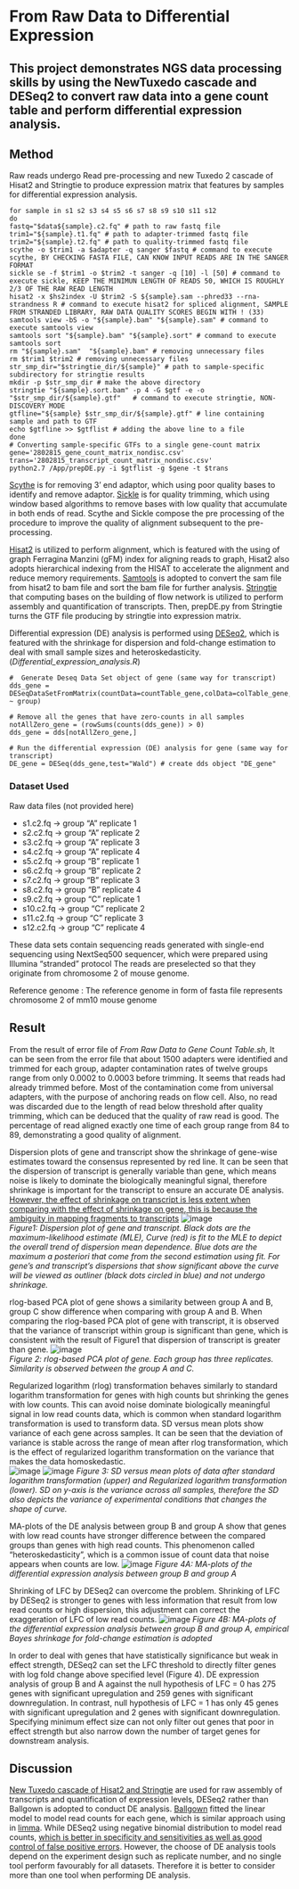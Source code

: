 # From Raw Data to Differential Expression
## This project demonstrates NGS data processing skills by using the NewTuxedo cascade and DESeq2 to convert raw data into a gene count table and perform differential expression analysis.

## Method
Raw reads undergo Read pre-processing and new Tuxedo 2 cascade of Hisat2 and Stringtie to produce expression matrix that features by samples for differential expression analysis.
```
for sample in s1 s2 s3 s4 s5 s6 s7 s8 s9 s10 s11 s12
do
fastq="$data${sample}.c2.fq" # path to raw fastq file
trim1="${sample}.t1.fq" # path to adapter-trimmed fastq file
trim2="${sample}.t2.fq" # path to quality-trimmed fastq file
scythe -o $trim1 -a $adapter -q sanger $fastq # command to execute scythe, BY CHECKING FASTA FILE, CAN KNOW INPUT READS ARE IN THE SANGER FORMAT
sickle se -f $trim1 -o $trim2 -t sanger -q [10] -l [50] # command to execute sickle, KEEP THE MINIMUN LENGTH OF READS 50, WHICH IS ROUGHLY 2/3 OF THE RAW READ LENGTH
hisat2 -x $hs2index -U $trim2 -S ${sample}.sam --phred33 --rna-strandness R # command to execute hisat2 for spliced alignment, SAMPLE FROM STRANDED LIBRARY, RAW DATA QUALITY SCORES BEGIN WITH ! (33)
samtools view -bS -o "${sample}.bam" "${sample}.sam" # command to execute samtools view
samtools sort "${sample}.bam" "${sample}.sort" # command to execute samtools sort
rm "${sample}.sam"  "${sample}.bam" # removing unnecessary files
rm $trim1 $trim2 # removing unnecessary files
str_smp_dir="$stringtie_dir/${sample}" # path to sample-specific subdirectory for stringtie results
mkdir -p $str_smp_dir # make the above directory
stringtie "${sample}.sort.bam" -p 4 -G $gtf -e -o "$str_smp_dir/${sample}.gtf"   # command to execute stringtie, NON-DISCOVERY MODE
gtfline="${sample} $str_smp_dir/${sample}.gtf" # line containing sample and path to GTF
echo $gtfline >> $gtflist # adding the above line to a file
done
# Converting sample-specific GTFs to a single gene-count matrix
gene='2802815_gene_count_matrix_nondisc.csv'
trans='2802815_transcript_count_matrix_nondisc.csv'
python2.7 /App/prepDE.py -i $gtflist -g $gene -t $trans
```

[Scythe](https://github.com/vsbuffalo/scythe) is for removing 3’ end adaptor, which using poor quality bases to identify and remove adaptor. 
[Sickle](https://github.com/najoshi/sickle) is for quality trimming, which using window based algorithms to remove bases with low quality that accumulate in both ends of read. 
Scythe and Sickle compose the pre processing of the procedure to improve the quality of alignment subsequent to the pre-processing. 

[Hisat2](https://doi.org/10.1038/s41587-019-0201-4) is utilized to perform alignment, which is featured with the using of graph Ferragina Manzini (gFM) index for aligning reads to graph, 
Hisat2 also adopts hierarchical indexing from the HISAT to accelerate the alignment and reduce memory requirements. 
[Samtools](https://doi.org/10.1093/gigascience/giab008) is adopted to convert the sam file from hisat2 to bam file and sort the bam file for further analysis. 
[Stringtie](https://doi.org/10.1038/nprot.2016.095) that computing bases on the building of flow network is utilized to perform assembly and quantification of transcripts. Then, 
prepDE.py from Stringtie turns the GTF file producing by stringtie into expression matrix.

Differential expression (DE) analysis is performed using [DESeq2](https://doi.org/10.1186/s13059-014-0550-8), which is featured with the shrinkage for dispersion and fold-change estimation to deal with small sample sizes and heteroskedasticity. (*Differential_expression_analysis.R*)
```
#  Generate Deseq Data Set object of gene (same way for transcript)
dds_gene = DESeqDataSetFromMatrix(countData=countTable_gene,colData=colTable_gene,design= ~ group)

# Remove all the genes that have zero-counts in all samples
notAllZero_gene = (rowSums(counts(dds_gene)) > 0) 
dds_gene = dds[notAllZero_gene,]

# Run the differential expression (DE) analysis for gene (same way for transcript)
DE_gene = DESeq(dds_gene,test="Wald") # create dds object "DE_gene"
```

### Dataset Used
Raw data files (not provided here)
- s1.c2.fq -> group “A” replicate 1 
- s2.c2.fq -> group “A” replicate 2 
- s3.c2.fq -> group “A” replicate 3 
- s4.c2.fq -> group “A” replicate 4 
- s5.c2.fq -> group “B” replicate 1 
- s6.c2.fq -> group “B” replicate 2 
- s7.c2.fq -> group “B” replicate 3 
- s8.c2.fq -> group “B” replicate 4 
- s9.c2.fq -> group “C” replicate 1 
- s10.c2.fq -> group “C” replicate 2 
- s11.c2.fq -> group “C” replicate 3 
- s12.c2.fq -> group “C” replicate 4

These data sets contain sequencing reads generated with single-end sequencing using NextSeq500 sequencer, which  were prepared using Illumina “stranded” protocol The reads are preselected so that they originate from chromosome 2 of mouse genome. 

Reference genome : 
The reference genome in form of fasta file represents chromosome 2 of mm10 mouse genome

## Result 
From the result of error file of *From Raw Data to Gene Count Table.sh*, It can be seen from the error file that about 1500 adapters were identified and trimmed 
for each group, adapter contamination rates of twelve groups range from only 0.0002 to 0.0003 before trimming. It seems that reads had already trimmed before. 
Most of the contamination come from universal adapters, with the purpose of anchoring reads on flow cell. Also, no read was discarded due to the length of read below threshold after 
quality trimming, which can be deduced that the quality of raw read is good. The percentage of read aligned exactly one time of each group range from 84 to 89, demonstrating a good quality of alignment. 

Dispersion plots of gene and transcript show the shrinkage of gene-wise estimates toward the consensus represented by red line. It can be seen that the 
dispersion of transcript is generally variable than gene, which means noise is likely to dominate the biologically meaningful signal, therefore shrinkage is important for 
the transcript to ensure an accurate DE analysis. [However, the effect of shrinkage on  transcript is less extent when comparing with the effect of shrinkage on gene, this 
is because the ambiguity in mapping fragments to transcripts](https://doi.org/10.1038/nbt.2450) 
![image](https://github.com/vincentxa847/From_Raw_Data_to_Differential_Expression/assets/118545004/751ebdcd-a403-44ec-8d77-6e490e64704c)\
*Figure1: Dispersion plot of gene and transcript. Black dots are the maximum-likelihood estimate (MLE), Curve (red) is fit to the MLE to depict the overall trend of dispersion 
mean dependence. Blue dots are the maximum a posteriori that come from the second estimation using fit. For gene’s and transcript’s dispersions that show significant above 
the curve will be viewed as outliner (black dots circled in blue) and not undergo shrinkage.*

rlog-based PCA plot of gene shows a similarity between group A and B, group C show difference when comparing with group A and B. When comparing 
the rlog-based PCA plot of gene with transcript, it is observed that the variance of transcript within group is significant than gene, which is consistent with the result 
of Figure1 that dispersion of transcript is greater than gene. 
![image](https://github.com/vincentxa847/From_Raw_Data_to_Differential_Expression/assets/118545004/bff27090-c760-45ed-a146-d9804c9d1909)\
*Figure 2: rlog-based PCA plot of gene. Each group has three replicates. Similarity is observed between the group A and C.*

Regularized logarithm (rlog) transformation behaves similarly to standard logarithm transformation for genes with high counts but shrinking the genes with low counts. This 
can avoid noise dominate biologically meaningful signal in low read counts data, which is common when standard logarithm transformation is used to transform data. 
SD versus mean plots show variance of each gene across samples. It can be seen that the deviation of variance is stable across the range of mean after rlog 
transformation, which is the effect of regularized logarithm transformation on the variance that makes the data homoskedastic.  
![image](https://github.com/vincentxa847/From_Raw_Data_to_Differential_Expression/assets/118545004/ecea2690-ecdc-44f6-9708-6444e1ea24e2)
![image](https://github.com/vincentxa847/From_Raw_Data_to_Differential_Expression/assets/118545004/198766b2-8e27-41d5-9a18-b58c01db411f)
*Figure 3: SD versus mean plots of data after standard logarithm transformation (upper) and Regularized logarithm transformation (lower). SD on y-axis is the variance across all samples, therefore the SD also depicts the variance of experimental conditions that changes the shape of curve.* 

MA-plots of the DE analysis between group B and group A show that genes with low read counts have stronger difference between the compared groups than 
genes with high read counts. This phenomenon called “heteroskedasticity”, which is a common issue of count data that noise appears when counts are low. 
![image](https://github.com/vincentxa847/From_Raw_Data_to_Differential_Expression/assets/118545004/e8a440a1-b2ae-479a-8d7c-d8bc2e0f6639)
*Figure 4A:  MA-plots of the differential expression analysis between group B and group A*

Shrinking of LFC by DESeq2 can overcome the problem. Shrinking of LFC by DESeq2 is stronger to genes with less information that result from low read counts 
or high dispersion, this adjustment can correct the exaggeration of LFC of low read counts. 
![image](https://github.com/vincentxa847/From_Raw_Data_to_Differential_Expression/assets/118545004/ea66e275-da96-4416-9921-7dd292b95a12)
*Figure 4B:  MA-plots of the differential expression analysis between group B and group A, empirical Bayes shrinkage for 
fold-change estimation is adopted*

In order to deal with genes that have statistically significance but weak in effect strength, DESeq2 can set the LFC threshold to directly filter genes with log fold change above 
specified level (Figure 4). DE expression analysis of group B and A against the null hypothesis of LFC = 0 has 275 genes with significant upregulation and 259 genes with 
significant downregulation. In contrast, null hypothesis of LFC = 1 has only 45 genes with significant upregulation and 2 genes with significant downregulation. Specifying 
minimum effect size can not only filter out genes that poor in effect strength but also narrow down the number of target genes for downstream analysis. 

## Discussion
[New Tuxedo cascade of Hisat2 and Stringtie](https://doi.org/10.1038/nbt.3122) are used for raw assembly of transcripts and quantification of expression levels, DESeq2 rather than 
Ballgown is adopted to conduct DE analysis. [Ballgown](https://doi.org/10.1038/nbt.3172) fitted the linear model to model read counts for each gene, which is similar approach using 
in [limma](https://link.springer.com/chapter/10.1007/0-387-29362-0_23). While DESeq2 using negative binomial distribution to model read counts, [which is better 
in specificity and sensitivities as well as good control of false positive errors](https://doi.org/10.1186/gb-2013-14-9-r95). However, the choose of DE analysis tools 
depend on the experiment design such as replicate number, and no single tool perform favourably for all datasets. Therefore it is better to consider more than one tool when 
performing DE analysis.
